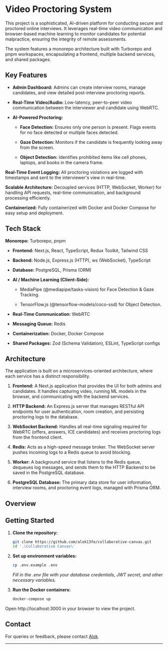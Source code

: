 # **Video Proctoring System**

This project is a sophisticated, AI-driven platform for conducting secure and proctored online interviews. It leverages real-time video communication and browser-based machine learning to monitor candidates for potential malpractice, ensuring the integrity of remote assessments.

The system features a monorepo architecture built with Turborepo and pnpm workspaces, encapsulating a frontend, multiple backend services, and shared packages.


## **Key Features**

* **Admin Dashboard:** Admins can create interview rooms, manage candidates, and view detailed post-interview proctoring reports.

* **Real-Time Video/Audio:** Low-latency, peer-to-peer video communication between the interviewer and candidate using WebRTC.

* **AI-Powered Proctoring:**

   * **Face Detection:** Ensures only one person is present. Flags events for no face detected or multiple faces detected.

   * **Gaze Detection:** Monitors if the candidate is frequently looking away from the screen.

   * **Object Detection:** Identifies prohibited items like cell phones, laptops, and books in the camera frame.

**Real-Time Event Logging:** All proctoring violations are logged with timestamps and sent to the interviewer's view in real-time.

**Scalable Architecture:** Decoupled services (HTTP, WebSocket, Worker) for handling API requests, real-time communication, and background processing efficiently.

**Containerized:** Fully containerized with Docker and Docker Compose for easy setup and deployment.

## **Tech Stack**
**Monorepo:** Turborepo, pnpm

* **Frontend:** Next.js, React, TypeScript, Redux Toolkit, Tailwind CSS

* **Backend:** Node.js, Express.js (HTTP), ws (WebSocket), TypeScript

* **Database:** PostgreSQL, Prisma (ORM)

* **AI / Machine Learning (Client-Side):**

   * MediaPipe (@mediapipe/tasks-vision) for Face Detection & Gaze Tracking.

   * TensorFlow.js (@tensorflow-models/coco-ssd) for Object Detection.

* **Real-Time Communication:** WebRTC

* **Messaging Queue:** Redis

* **Containerization:** Docker, Docker Compose

* **Shared Packages:** Zod (Schema Validation), ESLint, TypeScript configs

## **Architecture**
The application is built on a microservices-oriented architecture, where each service has a distinct responsibility.

1. **Frontend:** A Next.js application that provides the UI for both admins and candidates. It handles capturing video, running ML models in the browser, and communicating with the backend services.

2. **HTTP Backend:** An Express.js server that manages RESTful API endpoints for user authentication, room creation, and persisting proctoring logs to the database.

3. **WebSocket Backend:** Handles all real-time signaling required for WebRTC (offers, answers, ICE candidates) and receives proctoring logs from the frontend client.

4. **Redis:** Acts as a high-speed message broker. The WebSocket server pushes incoming logs to a Redis queue to avoid blocking.

5. **Worker:** A background service that listens to the Redis queue, dequeues log messages, and sends them to the HTTP Backend to be saved in the PostgreSQL database.

6. **PostgreSQL Database:** The primary data store for user information, interview rooms, and proctoring event logs, managed with Prisma ORM.

## **Overview**


## **Getting Started**

1. **Clone the repository:**  
   ```bash
   git clone https://github.com/alok13fe/collaborative-canvas.git 
   cd '.\Collaborative Canvas\'
   ```

2. **Set up environment variables:**  
   ```bash
   cp .env.example .env
   ```

   *Fill in the .env file with your database credentials, JWT secret, and other necessary variables.*  

3. **Run the Docker containers:**  
   ```bash 
   docker-compose up  
   ```
   
Open http://localhost:3000 in your browser to view the project.

## **Contact**
For queries or feedback, please contact [Alok](mailto:anandkumar19d@gmail.com).

---